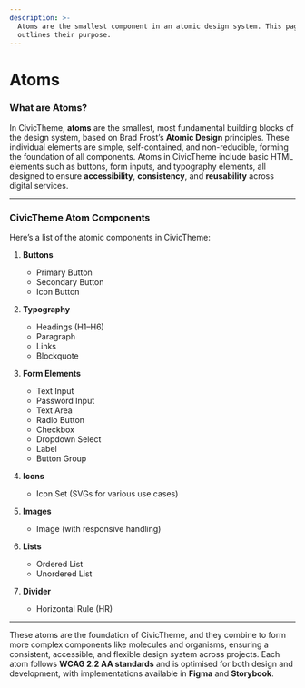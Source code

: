 ```yaml
---
description: >-
  Atoms are the smallest component in an atomic design system. This page
  outlines their purpose.
---
```


# Atoms

### **What are Atoms?**

In CivicTheme, **atoms** are the smallest, most fundamental building blocks of the design system, based on Brad Frost’s **Atomic Design** principles. These individual elements are simple, self-contained, and non-reducible, forming the foundation of all components. Atoms in CivicTheme include basic HTML elements such as buttons, form inputs, and typography elements, all designed to ensure **accessibility**, **consistency**, and **reusability** across digital services.



***

### **CivicTheme Atom Components**

Here’s a list of the atomic components in CivicTheme:

1. **Buttons**
   * Primary Button
   * Secondary Button
   * Icon Button
2. **Typography**
   * Headings (H1–H6)
   * Paragraph
   * Links
   * Blockquote
3. **Form Elements**
   * Text Input
   * Password Input
   * Text Area
   * Radio Button
   * Checkbox
   * Dropdown Select
   * Label
   * Button Group
4. **Icons**
   * Icon Set (SVGs for various use cases)
5. **Images**
   * Image (with responsive handling)
6. **Lists**
   * Ordered List
   * Unordered List
7.  **Divider**

    * Horizontal Rule (HR)



***

These atoms are the foundation of CivicTheme, and they combine to form more complex components like molecules and organisms, ensuring a consistent, accessible, and flexible design system across projects. Each atom follows **WCAG 2.2 AA standards** and is optimised for both design and development, with implementations available in **Figma** and **Storybook**.

